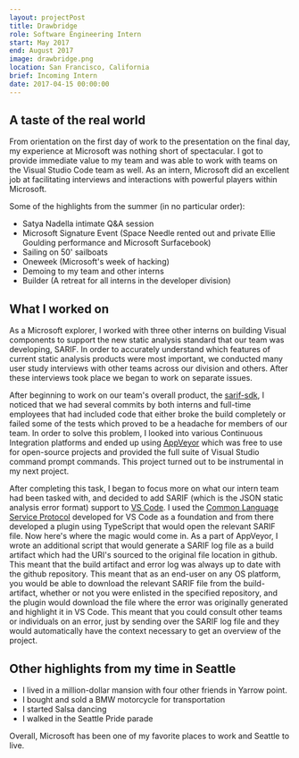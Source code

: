 ```yaml
---
layout: projectPost
title: Drawbridge
role: Software Engineering Intern
start: May 2017
end: August 2017
image: drawbridge.png
location: San Francisco, California
brief: Incoming Intern
date: 2017-04-15 00:00:00
---
```

## A taste of the real world

From orientation on the first day of work to the presentation on the final day, my experience at Microsoft was nothing short of spectacular. I got to provide immediate value to my team and was able to work with teams on the Visual Studio Code team as well. As an intern, Microsoft did an excellent job at facilitating interviews and interactions with powerful players within Microsoft.

Some of the highlights from the summer (in no particular order):

- Satya Nadella intimate Q&A session
- Microsoft Signature Event (Space Needle rented out and private Ellie Goulding performance and Microsoft Surfacebook)
- Sailing on 50' sailboats
- Oneweek (Microsoft's week of hacking)
- Demoing to my team and other interns
- Builder (A retreat for all interns in the developer division)

## What I worked on

As a Microsoft explorer, I worked with three other interns on building Visual components to support the new static analysis standard that our team was developing, SARIF. In order to accurately understand which features of current static analysis products were most important, we conducted many user study interviews with other teams across our division and others. After these interviews took place we began to work on separate issues.

After beginning to work on our team's overall product, the [sarif-sdk](https://github.com/Microsoft/sarif-sdk), I noticed that we had several commits by both interns and full-time employees that had included code that either broke the build completely or failed some of the tests which proved to be a headache for members of our team. In order to solve this problem, I looked into various Continuous Integration platforms and ended up using [AppVeyor](https://www.appveyor.com/) which was free to use for open-source projects and provided the full suite of Visual Studio command prompt commands. This project turned out to be instrumental in my next project.

After completing this task, I began to focus more on what our intern team had been tasked with, and decided to add SARIF (which is the JSON static analysis error format) support to [VS Code](https://code.visualstudio.com/). I used the [Common Language Service Protocol](https://code.visualstudio.com/blogs/2016/06/27/common-language-protocol) developed for VS Code as a foundation and from there developed a plugin using TypeScript that would open the relevant SARIF file. Now here's where the magic would come in. As a part of AppVeyor, I wrote an additional script that would generate a SARIF log file as a build artifact which had the URI's sourced to the original file location in github. This meant that the build artifact and error log was always up to date with the github repository. This meant that as an end-user on any OS platform, you would be able to download the relevant SARIF file from the build-artifact, whether or not you were enlisted in the specified repository, and the plugin would download the file where the error was originally generated and highlight it in VS Code. This meant that you could consult other teams or individuals on an error, just by sending over the SARIF log file and they would automatically have the context necessary to get an overview of the project.

## Other highlights from my time in Seattle

- I lived in a million-dollar mansion with four other friends in Yarrow point.
- I bought and sold a BMW motorcycle for transportation
- I started Salsa dancing
- I walked in the Seattle Pride parade

Overall, Microsoft has been one of my favorite places to work and Seattle to live.
